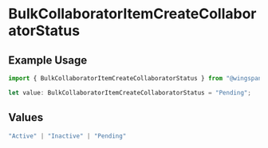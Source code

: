 # BulkCollaboratorItemCreateCollaboratorStatus

## Example Usage

```typescript
import { BulkCollaboratorItemCreateCollaboratorStatus } from "@wingspan/payments/sdk/models/shared";

let value: BulkCollaboratorItemCreateCollaboratorStatus = "Pending";
```

## Values

```typescript
"Active" | "Inactive" | "Pending"
```